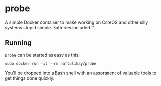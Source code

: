 # probe

A simple Docker container to make working on CoreOS and other silly systems stupid simple. Batteries included.™

## Running

`probe` can be started as easy as this:

```
sudo docker run -it --rm naftulikay/probe
```

You'll be dropped into a Bash shell with an assortment of valuable tools to get things done quickly.
